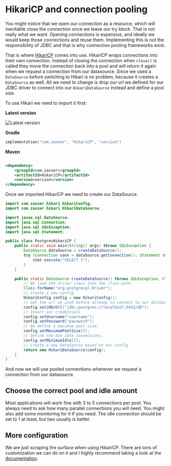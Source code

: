 # HikariCP and connection pooling

You might notice that we open our connection as a resource, which will inevitable close the connection once we leave our
try block. That is not really what we want. Opening connections is expensive, and ideally we would keep those
connections and reuse them. Implementing this is not the responsibility of JDBC and that is why connection pooling
frameworks exist.

That is where [HikariCP](https://github.com/brettwooldridge/HikariCP) comes into use. HikariCP wraps connections into their own connection. Instead of closing the
connection when `close()` is called they move the connection back into a pool and will return it again when we request a
connection from our datasource. Since we used a `DataSource` before switching to Hikari is no problem, because it
creates a `DataSource` as well. All we need to change is drop our url we defined for our JDBC driver to connect into
our `HikariDataSource` instead and define a pool size.

To use Hikari we need to import it first:

**Latest version**

![Latest version](https://img.shields.io/maven-central/v/com.zaxxer/HikariCP)

**Gradle**

```kts
implementation("com.zaxxer", "HikariCP", "version")
```

**Maven**

```xml

<dependency>
    <groupId>com.zaxxer</groupId>
    <artifactId>HikariCP</artifactId>
    <version>version</version>
</dependency>
```

Once we imported HikariCP we need to create our DataSource.

```java
import com.zaxxer.hikari.HikariConfig;
import com.zaxxer.hikari.HikariDataSource;

import javax.sql.DataSource;
import java.sql.Connection;
import java.sql.SQLException;
import java.sql.Statement;

public class PostgresHikariCP {
    public static void main(String[] args) throws SQLException {
        DataSource dataSource = createDataSource();
        try (Connection conn = dataSource.getConnection(); Statement stmt = conn.createStatement()) {
            stmt.execute("SELECT 1");
        }
    }

    public static DataSource createDataSource() throws SQLException, ClassNotFoundException {
        // We load the driver class into the class path
        Class.forName("org.postgresql.Driver");
        // Create a new config
        HikariConfig config = new HikariConfig();
        // Set the url we used before already to connect to our database
        config.setJdbcUrl("jdbc:postgres://localhost:5432/db");
        // Insert our credentials
        config.setUsername("username");
        config.setPassword("password");
        // We define a maximum pool size.
        config.setMaximumPoolSize(5);
        // Define the min idle connections.
        config.setMinimumIdle(2);
        // Create a new DataSource based on our config
        return new HikariDataSource(config);
    }
}
```

And now we will use pooled connections whenever we request a connection from our datasource.

## Choose the correct pool and idle amount

Most applications will work fine with 3 to 5 connections per pool. You always need to ask how many parallel connections
you will need. You might also add some monitoring for it if you need. The idle connection should be set to 1 at least,
but two usually is better.

## More configuration

We are just scraping the surface when using HikariCP. There are tons of customization we can do on it and I highly
recommend taking a look at the [documentation](https://github.com/brettwooldridge/HikariCP#gear-configuration-knobs-baby).
